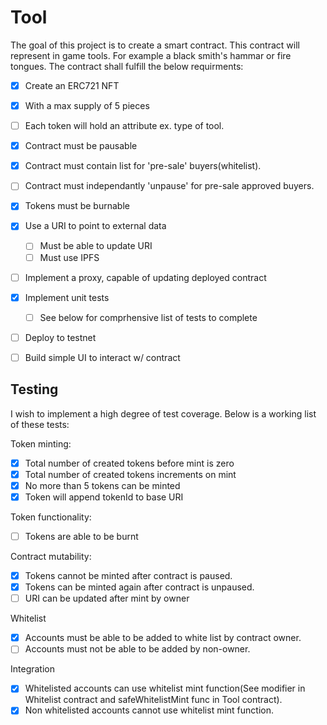 # Tool

The goal of this project is to create a smart contract. This contract will represent in game tools. For example a black smith's hammar or fire tongues. The contract shall fulfill the below requirments:

- [x] Create an ERC721 NFT
- [x] With a max supply of 5 pieces
- [ ] Each token will hold an attribute ex. type of tool.
- [x] Contract must be pausable
- [x] Contract must contain list for 'pre-sale' buyers(whitelist).
- [ ] Contract must independantly 'unpause' for pre-sale approved buyers.
- [x] Tokens must be burnable
- [x] Use a URI to point to external data
  - [ ] Must be able to update URI
  - [ ] Must use IPFS
- [ ] Implement a proxy, capable of updating deployed contract
- [x] Implement unit tests
  - [ ] See below for comprhensive list of tests to complete
- [ ] Deploy to testnet
- [ ] Build simple UI to interact w/ contract




## Testing

I wish to implement a high degree of test coverage. Below is a working list of these tests: 

Token minting: 
- [x] Total number of created tokens before mint is zero
- [x] Total number of created tokens increments on mint
- [x] No more than 5 tokens can be minted
- [x] Token will append tokenId to base URI

Token functionality:
- [ ] Tokens are able to be burnt

Contract mutability:
- [x] Tokens cannot be minted after contract is paused.
- [x] Tokens can be minted again after contract is unpaused.
- [ ] URI can be updated after mint by owner

Whitelist
- [x] Accounts must be able to be added to white list by contract owner.
- [ ] Accounts must not be able to be added by non-owner.

Integration
- [x] Whitelisted accounts can use whitelist mint function(See modifier in Whitelist contract and safeWhitelistMint func in Tool contract).
- [x] Non whitelisted accounts cannot use whitelist mint function.